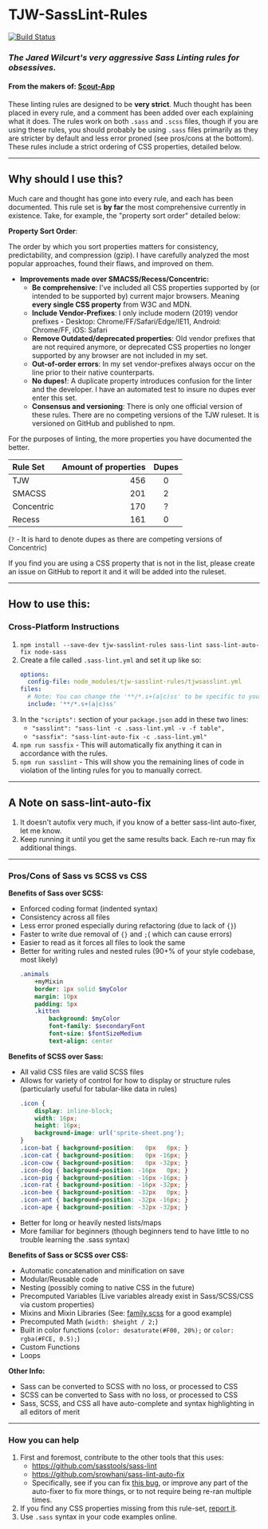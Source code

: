 # TJW-SassLint-Rules

[![Build Status](https://travis-ci.org/TheJaredWilcurt/tjw-sasslint-rules.svg?branch=master)](https://travis-ci.org/TheJaredWilcurt/tjw-sasslint-rules)

### *The Jared Wilcurt's very aggressive Sass Linting rules for obsessives.*

#### **From the makers of: [Scout-App](http://scout-app.io)**

These linting rules are designed to be **very strict**. Much thought has been placed in every rule, and a comment has been added over each explaining what it does. The rules work on both `.sass` and `.scss` files, though if you are using these rules, you should probably be using `.sass` files primarily as they are stricter by default and less error proned (see pros/cons at the bottom). These rules include a strict ordering of CSS properties, detailed below.


* * *


## Why should I use this?

Much care and thought has gone into every rule, and each has been documented. This rule set is **by far** the most comprehensive currently in existence. Take, for example, the "property sort order" detailed below:


**Property Sort Order**:

The order by which you sort properties matters for consistency, predictability, and compression (gzip). I have carefully analyzed the most popular approaches, found their flaws, and improved on them.

* **Improvements made over SMACSS/Recess/Concentric:**
  * **Be comprehensive**: I've included all CSS properties supported by (or intended to be supported by) current major browsers. Meaning **every single CSS property** from W3C and MDN.
  * **Include Vendor-Prefixes**: I only include modern (2019) vendor prefixes - Desktop: Chrome/FF/Safari/Edge/IE11, Android: Chrome/FF, iOS: Safari
  * **Remove Outdated/deprecated properties**: Old vendor prefixes that are not required anymore, or deprecated CSS properties no longer supported by any browser are not included in my set.
  * **Out-of-order errors**: In my set vendor-prefixes always occur on the line prior to their native counterparts.
  * **No dupes!**: A duplicate property introduces confusion for the linter and the developer. I have an automated test to insure no dupes ever enter this set.
  * **Consensus and versioning**: There is only one official version of these rules. There are no competing versions of the TJW ruleset. It is versioned on GitHub and published to npm.

For the purposes of linting, the more properties you have documented the better.

Rule Set    | Amount of properties | Dupes
:--         | --:                  | :--:
TJW         | 456                  | 0
SMACSS      | 201                  | 2
Concentric  | 170                  | ?
Recess      | 161                  | 0

(`?` - It is hard to denote dupes as there are competing versions of Concentric)

If you find you are using a CSS property that is not in the list, please create an issue on GitHub to report it and it will be added into the ruleset.


* * *


## How to use this:

### Cross-Platform Instructions

1. `npm install --save-dev tjw-sasslint-rules sass-lint sass-lint-auto-fix node-sass`
1. Create a file called `.sass-lint.yml` and set it up like so:
   ```yml
   options:
     config-file: node_modules/tjw-sasslint-rules/tjwsasslint.yml
   files:
     # Note: You can change the '**/*.s+(a|c)ss' to be specific to your project's Sass folder. Example: 'src/sass/**/*.s+(a|c)ss'
     include: '**/*.s+(a|c)ss'
   ```
1. In the `"scripts":` section of your `package.json` add in these two lines:
   * `"sasslint": "sass-lint -c .sass-lint.yml -v -f table",`
   * `"sassfix": "sass-lint-auto-fix -c .sass-lint.yml"`
1. `npm run sassfix` - This will automatically fix anything it can in accordance with the rules.
1. `npm run sasslint` - This will show you the remaining lines of code in violation of the linting rules for you to manually correct.


* * *


## A Note on sass-lint-auto-fix

1. It doesn't autofix very much, if you know of a better sass-lint auto-fixer, let me know.
1. Keep running it until you get the same results back. Each re-run may fix additional things.


* * *


### Pros/Cons of Sass vs SCSS vs CSS

**Benefits of Sass over SCSS:**

* Enforced coding format (indented syntax)
* Consistency across all files
* Less error proned especially during refactoring (due to lack of `{}`)
* Faster to write due removal of `{}` and `;`( which can cause errors)
* Easier to read as it forces all files to look the same
* Better for writing rules and nested rules (90+% of your style codebase, most likely)
  ```sass
  .animals
      +myMixin
      border: 1px solid $myColor
      margin: 10px
      padding: 5px
      .kitten
          background: $myColor
          font-family: $secondaryFont
          font-size: $fontSizeMedium
          text-align: center
  ```

**Benefits of SCSS over Sass:**

* All valid CSS files are valid SCSS files
* Allows for variety of control for how to display or structure rules (particularly useful for tabular-like data in rules)
  ```scss
  .icon {
      display: inline-block;
      width: 16px;
      height: 16px;
      background-image: url('sprite-sheet.png');
  }
  .icon-bat { background-position:   0px   0px; }
  .icon-cat { background-position:   0px -16px; }
  .icon-cow { background-position:   0px -32px; }
  .icon-dog { background-position: -16px   0px; }
  .icon-pig { background-position: -16px -16px; }
  .icon-rat { background-position: -16px -32px; }
  .icon-bee { background-position: -32px   0px; }
  .icon-ant { background-position: -32px -16px; }
  .icon-ape { background-position: -32px -32px; }
  ```
* Better for long or heavily nested lists/maps
* More familiar for beginners (though beginners tend to have little to no trouble learning the .sass syntax)

**Benefits of Sass or SCSS over CSS:**

* Automatic concatenation and minification on save
* Modular/Reusable code
* Nesting (possibly coming to native CSS in the future)
* Precomputed Variables (Live variables already exist in Sass/SCSS/CSS via custom properties)
* Mixins and Mixin Libraries (See: [family.scss](https://lukyvj.github.io/family.scss/) for a good example)
* Precomputed Math (`width: $height / 2;`)
* Built in color functions (`color: desaturate(#F00, 20%);` or `color: rgba(#FCE, 0.5);`)
* Custom Functions
* Loops

**Other Info:**

* Sass can be converted to SCSS with no loss, or processed to CSS
* SCSS can be converted to Sass with no loss, or processed to CSS
* Sass, SCSS, and CSS all have auto-complete and syntax highlighting in all editors of merit


* * *


### How you can help

1. First and foremost, contribute to the other tools that this uses:
   * https://github.com/sasstools/sass-lint
   * https://github.com/srowhani/sass-lint-auto-fix
   * Specifically, see if you can fix [this bug](https://github.com/sasstools/sass-lint/issues/1192), or improve any part of the auto-fixer to fix more things, or to not require being re-ran multiple times.
1. If you find any CSS properties missing from this rule-set, [report it](https://github.com/TheJaredWilcurt/tjw-sasslint-rules/issues).
1. Use `.sass` syntax in your code examples online.
